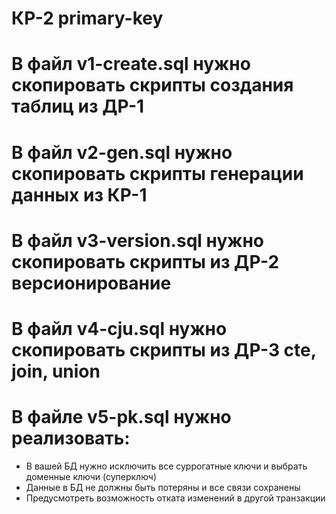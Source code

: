 # КР-2 primary-key

# В файл  v1-create.sql нужно скопировать скрипты создания таблиц из ДР-1 
# В файл  v2-gen.sql нужно скопировать скрипты генерации данных из КР-1 
# В файл  v3-version.sql нужно скопировать скрипты из ДР-2 версионирование 
# В файл  v4-cju.sql нужно скопировать скрипты из ДР-3 cte, join, union
# В файле v5-pk.sql нужно реализовать: 

- В вашей БД нужно исключить все суррогатные ключи и выбрать доменные ключи (суперключ)
- Данные в БД не должны быть потеряны и все связи сохранены
- Предусмотреть возможность отката изменений в другой транзакции
